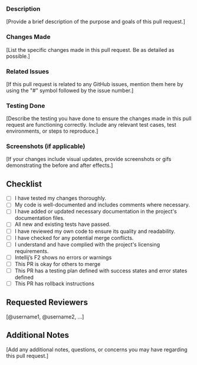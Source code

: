### Description

[Provide a brief description of the purpose and goals of this pull request.]

### Changes Made

[List the specific changes made in this pull request. Be as detailed as possible.]

### Related Issues

[If this pull request is related to any GitHub issues, mention them here by using the "#" symbol followed by the issue number.]

### Testing Done

[Describe the testing you have done to ensure the changes made in this pull request are functioning correctly. Include any relevant test cases, test environments, or steps to reproduce.]

### Screenshots (if applicable)

[If your changes include visual updates, provide screenshots or gifs demonstrating the before and after effects.]

## Checklist

- [ ]  I have tested my changes thoroughly.
- [ ]  My code is well-documented and includes comments where necessary.
- [ ]  I have added or updated necessary documentation in the project's documentation files.
- [ ]  All new and existing tests have passed.
- [ ]  I have reviewed my own code to ensure its quality and readability.
- [ ]  I have checked for any potential merge conflicts.
- [ ]  I understand and have complied with the project's licensing requirements.
- [ ]  Intellij’s F2 shows no errors or warnings
- [ ]  This PR is okay for others to merge
- [ ]  This PR has a testing plan defined with success states and error states defined
- [ ]  This PR has rollback instructions

## Requested Reviewers

[@username1, @username2, ...]

## Additional Notes

[Add any additional notes, questions, or concerns you may have regarding this pull request.]
